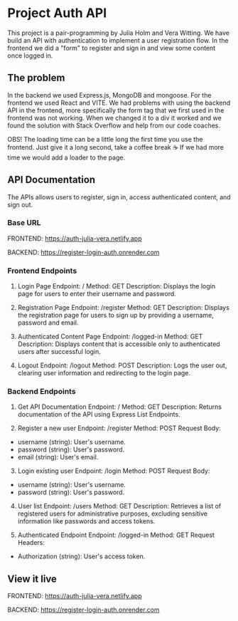 # Project Auth API

This project is a pair-programming by Julia Holm and Vera Witting. We have build an API with authentication to implement a user registration flow. In the frontend we did a "form" to register and sign in and view some content once logged in.

## The problem

In the backend we used Express.js, MongoDB and mongoose. For the frontend we used React and VITE.
We had problems with using the backend API in the frontend, more specifically the form tag that we first used in the frontend was not working. When we changed it to a div it worked and we found the solution with Stack Overflow and help from our code coaches.

OBS! The loading time can be a little long the first time you use the frontend. Just give it a long second, take a coffee break ☕️
If we had more time we would add a loader to the page.

## API Documentation

The APIs allows users to register, sign in, access authenticated content, and sign out.

### Base URL

FRONTEND: https://auth-julia-vera.netlify.app

BACKEND: https://register-login-auth.onrender.com

### Frontend Endpoints

1. Login Page
Endpoint: /
Method: GET
Description: Displays the login page for users to enter their username and password.

2. Registration Page
Endpoint: /register
Method: GET
Description: Displays the registration page for users to sign up by providing a username, password and email.

3. Authenticated Content Page
Endpoint: /logged-in
Method: GET
Description: Displays content that is accessible only to authenticated users after successful login.

4. Logout
Endpoint: /logout
Method: POST
Description: Logs the user out, clearing user information and redirecting to the login page.

### Backend Endpoints

1. Get API Documentation
Endpoint: /
Method: GET
Description: Returns documentation of the API using Express List Endpoints.

2. Register a new user
Endpoint: /register
Method: POST
Request Body:
- username (string): User's username.
- password (string): User's password.
- email (string): User's email.

3. Login existing user
Endpoint: /login
Method: POST
Request Body:
- username (string): User's username.
- password (string): User's password.

4. User list
Endpoint: /users
Method: GET
Description: Retrieves a list of registered users for administrative purposes, excluding sensitive information like passwords and access tokens.

5. Authenticated Endpoint
Endpoint: /logged-in
Method: GET
Request Headers:
- Authorization (string): User's access token.

## View it live

FRONTEND: https://auth-julia-vera.netlify.app

BACKEND: https://register-login-auth.onrender.com
